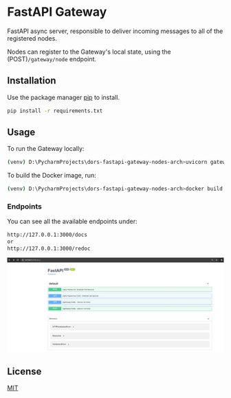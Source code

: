 # FastAPI Gateway

FastAPI async server, responsible to deliver incoming messages to all of the registered nodes.

Nodes can register to the Gateway's local state, using the  (POST)`/gateway/node` endpoint.



## Installation

Use the package manager [pip](https://pip.pypa.io/en/stable/) to install.

```bash
pip install -r requirements.txt
```



## Usage

To run the Gateway locally:
```bash
(venv) D:\PycharmProjects\dors-fastapi-gateway-nodes-arch>uvicorn gateway.main:app --host 0.0.0.0 --port 3000 
```
To build the Docker image, run:
```bash
(venv) D:\PycharmProjects\dors-fastapi-gateway-nodes-arch>docker build -t fastapi-gateway -f ./gateway/Dockerfile .
```



### Endpoints

You can see all the available endpoints under:

```
http://127.0.0.1:3000/docs
or
http://127.0.0.1:3000/redoc
```



<img src=".\res\swagger.jpg" alt="swagger" style="zoom: 200%;" />



## License

[MIT](https://choosealicense.com/licenses/mit/)